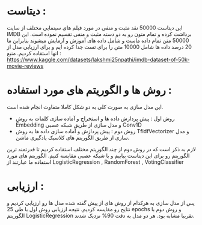 # دیتاست :
این دیتاست 50000 نقد مثبت و منفی در مورد فیلم های سینمایی مختلف از سایت IMDB برداشت کرده و تمام متون رو به دو دسته مثبت و منفی تقسیم نموده است. این 50000 متن تمام داده ماست و شامل داده های آموزش و آزمایش میشوند بنابراین ما 20 درصد داده ها شامل 10000 متن را برای تست جدا کرده ایم و برای ارزیابی مدل از انها استفاده کردیم. منبع : https://www.kaggle.com/datasets/lakshmi25npathi/imdb-dataset-of-50k-movie-reviews

# روش ها و الگوریتم های مورد استفاده :
این مدل سازی به صورت کلی به دو شکل کاملا متفاوت انجام شده است.
- روش اول : پیش پردازش داده ها و استخراج و آماده سازی کلمات به روش Embedding و مدل سازی از طریق شبکه عصبی Conv1D
- روش دوم : پیش پردازش و آماده سازی داده ها به روش TfidfVectorizer و مدل سازی از طریق الگوریتم های کلاسیک یادگیری ماشن.

لازم به ذکر است که در روش دوم از چند الگوریتم مختلف استفاده کردیم تا قدرتمند ترین الگوریتم رو برای این دیتاست بیابیم و با شبکه عصبی مقایسه کنیم. الگوریتم های مورد استفاده ما عبارتند از LogisticRegression , RandomForest , VotingClassifier

# ارزیابی :
پس از مدل سازی به هرکدام از روش های از پیش گفته شده مدل ها رو ارزیابی کردیم و نتایج رو مقایسه کردیم. نتیجه ارزیابی روش اول با طی 25 epochs و روش دوم با الگوریتم LogisticRegression تقریبا مشابه بود. هر دو مدل به دقت 90% نزدیک شدند. 
